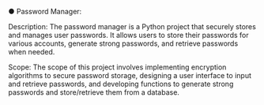 ●	Password Manager:

Description: The password manager is a Python project that securely stores and manages user passwords. It allows users to store their passwords for various accounts, generate strong passwords, and retrieve passwords when needed.

Scope: The scope of this project involves implementing encryption algorithms to secure password storage, designing a user interface to input and retrieve passwords, and developing functions to generate strong passwords and store/retrieve them from a database.
